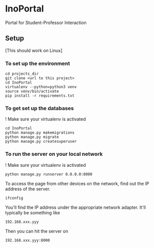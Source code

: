 # InoPortal

Portal for Student-Professor Interaction

## Setup
[This should work on Linux]

### To set up the environment
    cd projects_dir
    git clone <url to this project>
    cd InoPortal
    virtualenv --python=python3 venv
    source venv/bin/activate
    pip install -r requirements.txt

### To get set up the databases

! Make sure your virtualenv is activated

    cd InoPortal
    python manage.py makemigrations
    python manage.py migrate
    python manage.py createsuperuser

### To run the server on your local network

! Make sure your virtualenv is activated

    python manage.py runserver 0.0.0.0:8000

To access the page from other devices on the network, find out the IP address of the server.

    ifconfig

You'll find the IP address under the appropriate network adapter. It'll typically be something like 
    
    192.168.xxx.yyy

Then you can hit the server on

    192.168.xxx.yyy:8000
